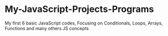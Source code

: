 # My-JavaScript-Projects-Programs
My first 6 basic JavaScript codes,  Focusing on Conditionals, Loops, Arrays, Functions and many others JS concepts
